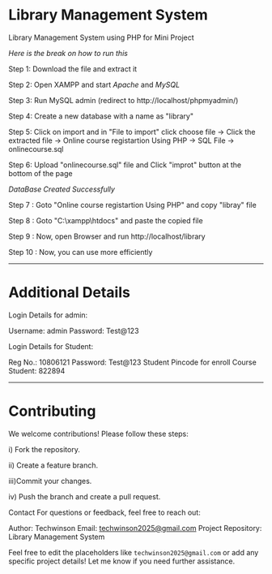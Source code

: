 # Library Management System
Library Management System using PHP for Mini Project

*Here is the break on how to run this*

Step 1: Download the file and extract it

Step 2: Open XAMPP and start *Apache* and *MySQL*

Step 3: Run MySQL admin (redirect to http://localhost/phpmyadmin/)

Step 4: Create a new database with a name as "library"

Step 5: Click on import and in "File to import" click choose file -> Click the extracted file -> Online course registartion Using PHP -> SQL File -> onlinecourse.sql

Step 6: Upload "onlinecourse.sql" file  and Click "improt" button at the bottom of the page

*DataBase Created Successfully*

Step 7  : Goto "Online course registartion Using PHP" and copy "libray" file

Step 8  : Goto "C:\xampp\htdocs" and paste the copied file

Step 9  : Now, open Browser and run http://localhost/library

Step 10 : Now, you can use more efficiently

*******************************************************************************************************************************************************************
# Additional Details

Login Details for admin:

Username: admin
Password: Test@123

Login Details for Student:

Reg No.: 10806121
Password: Test@123
Student Pincode for enroll Course Student: 822894
*******************************************************************************************************************************************************************

# Contributing
We welcome contributions! Please follow these steps:

i)  Fork the repository.

ii) Create a feature branch.

iii)Commit your changes.

iv) Push the branch and create a pull request.


Contact
For questions or feedback, feel free to reach out:

Author: Techwinson
Email: techwinson2025@gmail.com
Project Repository: Library Management System

Feel free to edit the placeholders like `techwinson2025@gmail.com` or add any specific project details! Let me know if you need further assistance.
